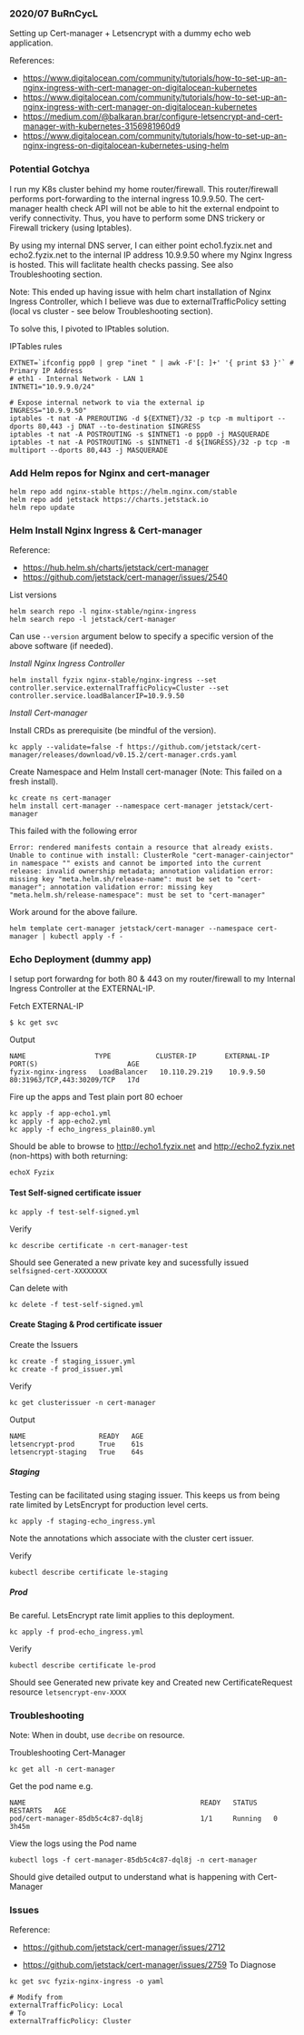 ### 2020/07 BuRnCycL

Setting up Cert-manager + Letsencrypt with a dummy echo web application.


References:
- https://www.digitalocean.com/community/tutorials/how-to-set-up-an-nginx-ingress-with-cert-manager-on-digitalocean-kubernetes
- https://www.digitalocean.com/community/tutorials/how-to-set-up-an-nginx-ingress-with-cert-manager-on-digitalocean-kubernetes
- https://medium.com/@balkaran.brar/configure-letsencrypt-and-cert-manager-with-kubernetes-3156981960d9
- https://www.digitalocean.com/community/tutorials/how-to-set-up-an-nginx-ingress-on-digitalocean-kubernetes-using-helm

### Potential Gotchya
I run my K8s cluster behind my home router/firewall. This router/firewall performs port-forwarding to the internal ingress 10.9.9.50.
The cert-manager health check API will not be able to hit the external endpoint to verify connectivity. 
Thus, you have to perform some DNS trickery or Firewall trickery (using Iptables). 

By using my internal DNS server, I can either point echo1.fyzix.net and echo2.fyzix.net to the internal 
IP address 10.9.9.50 where my Nginx Ingress is hosted. This will faclitate health checks passing. See also Troubleshooting section.

Note: This ended up having issue with helm chart installation of Nginx Ingress Controller, which I believe was due to externalTrafficPolicy setting (local vs cluster - see below Troubleshooting section).

To solve this, I pivoted to IPtables solution.

IPTables rules
```
EXTNET=`ifconfig ppp0 | grep "inet " | awk -F'[: ]+' '{ print $3 }'` # Primary IP Address
# eth1 - Internal Network - LAN 1
INTNET1="10.9.9.0/24"

# Expose internal network to via the external ip
INGRESS="10.9.9.50"
iptables -t nat -A PREROUTING -d ${EXTNET}/32 -p tcp -m multiport --dports 80,443 -j DNAT --to-destination $INGRESS
iptables -t nat -A POSTROUTING -s $INTNET1 -o ppp0 -j MASQUERADE
iptables -t nat -A POSTROUTING -s $INTNET1 -d ${INGRESS}/32 -p tcp -m multiport --dports 80,443 -j MASQUERADE
```

### Add Helm repos for Nginx and cert-manager
```
helm repo add nginx-stable https://helm.nginx.com/stable 
helm repo add jetstack https://charts.jetstack.io
helm repo update
```
### Helm Install Nginx Ingress & Cert-manager 
Reference: 
* https://hub.helm.sh/charts/jetstack/cert-manager
* https://github.com/jetstack/cert-manager/issues/2540

List versions
```
helm search repo -l nginx-stable/nginx-ingress 
helm search repo -l jetstack/cert-manager
```
Can use `--version` argument below to specify a specific version of the above software (if needed).

*Install Nginx Ingress Controller*
```
helm install fyzix nginx-stable/nginx-ingress --set controller.service.externalTrafficPolicy=Cluster --set controller.service.loadBalancerIP=10.9.9.50
```

*Install Cert-manager*

Install CRDs as prerequisite (be mindful of the version).
```
kc apply --validate=false -f https://github.com/jetstack/cert-manager/releases/download/v0.15.2/cert-manager.crds.yaml
```

Create Namespace and Helm Install cert-manager (Note: This failed on a fresh install).
```
kc create ns cert-manager
helm install cert-manager --namespace cert-manager jetstack/cert-manager
```

This failed with the following error
```
Error: rendered manifests contain a resource that already exists. Unable to continue with install: ClusterRole "cert-manager-cainjector" in namespace "" exists and cannot be imported into the current release: invalid ownership metadata; annotation validation error: missing key "meta.helm.sh/release-name": must be set to "cert-manager"; annotation validation error: missing key "meta.helm.sh/release-namespace": must be set to "cert-manager"
```

Work around for the above failure.
```
helm template cert-manager jetstack/cert-manager --namespace cert-manager | kubectl apply -f -
```

### Echo Deployment (dummy app)

I setup port forwardng for both 80 & 443 on my router/firewall to my Internal Ingress Controller at the EXTERNAL-IP.

Fetch EXTERNAL-IP
```
$ kc get svc
```

Output
```
NAME                 TYPE           CLUSTER-IP       EXTERNAL-IP   PORT(S)                      AGE
fyzix-nginx-ingress   LoadBalancer   10.110.29.219    10.9.9.50     80:31963/TCP,443:30209/TCP   17d
```

Fire up the apps and Test plain port 80 echoer
```
kc apply -f app-echo1.yml
kc apply -f app-echo2.yml
kc apply -f echo_ingress_plain80.yml
```

Should be able to browse to http://echo1.fyzix.net and http://echo2.fyzix.net (non-https) with both returning: 

```
echoX Fyzix 
```

#### Test Self-signed certificate issuer
```
kc apply -f test-self-signed.yml
```

Verify
```
kc describe certificate -n cert-manager-test
```

Should see Generated a new private key and sucessfully issued `selfsigned-cert-XXXXXXXX`

Can delete with
```
kc delete -f test-self-signed.yml
```

#### Create Staging & Prod certificate issuer

Create the Issuers
```
kc create -f staging_issuer.yml
kc create -f prod_issuer.yml 
```

Verify
```
kc get clusterissuer -n cert-manager
```

Output
```
NAME                  READY   AGE
letsencrypt-prod      True    61s
letsencrypt-staging   True    64s

```

##### Staging

Testing can be facilitated using staging issuer. This keeps us from being rate limited by LetsEncrypt for
production level certs. 

```
kc apply -f staging-echo_ingress.yml
```
Note the annotations which associate with the cluster cert issuer.

Verify
```
kubectl describe certificate le-staging
```

##### Prod

Be careful. LetsEncrypt rate limit applies to this deployment.
```
kc apply -f prod-echo_ingress.yml
```

Verify
```
kubectl describe certificate le-prod
```

Should see Generated new private key and Created new CertificateRequest resource `letsencrypt-env-XXXX`


### Troubleshooting

Note: When in doubt, use `decribe` on resource.

Troubleshooting Cert-Manager
```
kc get all -n cert-manager
```

Get the pod name e.g.
```
NAME                                           READY   STATUS    RESTARTS   AGE
pod/cert-manager-85db5c4c87-dql8j              1/1     Running   0          3h45m
```

View the logs using the Pod name
```
kubectl logs -f cert-manager-85db5c4c87-dql8j -n cert-manager
```

Should give detailed output to understand what is happening with Cert-Manager

### Issues
Reference:
* https://github.com/jetstack/cert-manager/issues/2712

* https://github.com/jetstack/cert-manager/issues/2759
To Diagnose
```
kc get svc fyzix-nginx-ingress -o yaml
```

```
# Modify from
externalTrafficPolicy: Local
# To
externalTrafficPolicy: Cluster
```
